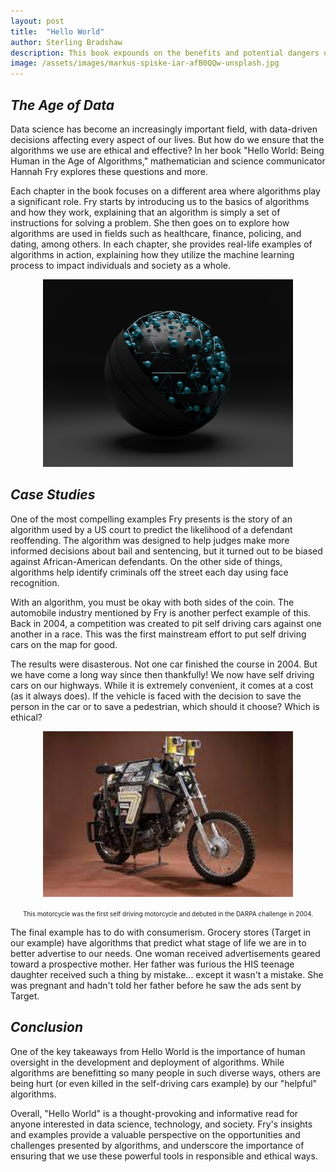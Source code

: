```yaml
---
layout: post
title:  "Hello World"
author: Sterling Bradshaw
description: This book expounds on the benefits and potential dangers of living in a world driven by algorithms
image: /assets/images/markus-spiske-iar-afB0QQw-unsplash.jpg
---
```


## *The Age of Data*
Data science has become an increasingly important field, with data-driven decisions affecting every aspect of our lives. But how do we ensure that the algorithms we use are ethical and effective? In her book "Hello World: Being Human in the Age of Algorithms," mathematician and science communicator Hannah Fry explores these questions and more.

Each chapter in the book focuses on a different area where algorithms play a significant role. Fry starts by introducing us to the basics of algorithms and how they work, explaining that an algorithm is simply a set of instructions for solving a problem. She then goes on to explore how algorithms are used in fields such as healthcare, finance, policing, and dating, among others. In each chapter, she provides real-life examples of algorithms in action, explaining how they utilize the machine learning process to impact individuals and society as a whole.

<p align="center">

<img src="https://raw.githubusercontent.com/sterling-bradshaw/my386blog/main/assets/images/shubham-dhage-fcbnWSjh1U8-unsplash.jpg" alt="" style="width:400px;"/>

</p>

## *Case Studies*
One of the most compelling examples Fry presents is the story of an algorithm used by a US court to predict the likelihood of a defendant reoffending. The algorithm was designed to help judges make more informed decisions about bail and sentencing, but it turned out to be biased against African-American defendants.
On the other side of things, algorithms help identify criminals off the street each day using face recognition.

With an algorithm, you must be okay with both sides of the coin. The automobile industry mentioned by Fry is another perfect example of this. Back in 2004, a competition was created to pit self driving cars against one another in a race. This was the first mainstream effort to put self driving cars on the map for good.

The results were disasterous. Not one car finished the course in 2004. But we have come a long way since then thankfully! We now have self driving cars on our highways. While it is extremely convenient, it comes at a cost (as it always does). If the vehicle is faced with the decision to save the person in the car or to save a pedestrian, which should it choose? Which is ethical?

<p align="center">

<img src="https://raw.githubusercontent.com/sterling-bradshaw/my386blog/main/assets/images/Unknown.jpeg" alt="" style="width:400px;"/>

</p>

<p align="center">
<font size= "1"> This motorcycle was the first self driving motorcycle and debuted in the DARPA challenge in 2004. </font>
</p>

The final example has to do with consumerism. Grocery stores (Target in our example) have algorithms that predict what stage of life we are in to better advertise to our needs. One woman received advertisements geared toward a prospective mother. Her father was furious the HIS teenage daughter received such a thing by mistake... except it wasn't a mistake. She was pregnant and hadn't told her father before he saw the ads sent by Target.

## *Conclusion*

One of the key takeaways from Hello World is the importance of human oversight in the development and deployment of algorithms. While algorithms are benefitting so many people in such diverse ways, others are being hurt (or even killed in the self-driving cars example) by our "helpful" algorithms.

Overall, "Hello World" is a thought-provoking and informative read for anyone interested in data science, technology, and society. Fry's insights and examples provide a valuable perspective on the opportunities and challenges presented by algorithms, and underscore the importance of ensuring that we use these powerful tools in responsible and ethical ways.